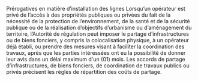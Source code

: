 Prérogatives en matière d’installation des lignes
Lorsqu’un opérateur est privé de l’accès à des propriétés publiques ou privées du fait de la nécessité de la protection de l’environnement, de la santé et de la sécurité publique ou de la réalisation d’objectifs d’urbanisme ou d’aménagement du territoire, l’Autorité de régulation peut imposer le partage d’infrastructures ou de biens fonciers, y compris la colocalisation physique, à un opérateur déjà établi, ou prendre des mesures visant à faciliter la coordination des travaux, après que les parties intéressées ont eu la possibilité de donner leur avis dans un délai maximum d'un (01) mois.
Les accords de partage d’infrastructures, de biens fonciers, de coordination de travaux publics ou privés précisent les règles de répartition des coûts de partage.
